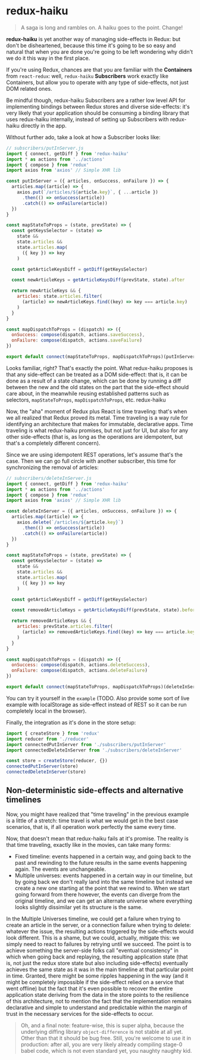 # redux-haiku

> A saga is long and rambles on.
> A haiku goes to the point.
> Change!

**redux-haiku** is yet another way of managing side-effects in Redux: but don't be disheartened, because this time it's going to be so easy and natural that when you are done you're going to be left wondering why didn't we do it this way in the first place.

If you're using Redux, chances are that you are familiar with the **Containers** from `react-redux`: well, `redux-haiku` **Subscribers** work exactly like Containers, but allow you to operate with any type of side-effects, not just DOM related ones.

Be mindful though, redux-haiku Subscribers are a rather low level API for implementing bindings between Redux stores and diverse side-effects: it's very likely that your application should be consuming a binding library that uses redux-haiku internally, instead of setting up Subscribers with redux-haiku directly in the app.

Without further ado, take a look at how a Subscriber looks like:

```javascript
// subscribers/putInServer.js
import { connect, getDiff } from 'redux-haiku'
import * as actions from '../actions'
import { compose } from 'redux'
import axios from 'axios' // Simple XHR lib

const putInServer = ({ articles, onSuccess, onFailure }) => {
  articles.map((article) => {
    axios.put(`/articles/${article.key}`, { ...article })
      .then(() => onSuccess(article))
      .catch(() => onFailure(article))
  })
}

const mapStateToProps = (state, prevState) => {
  const getKeysSelector = (state) =>
    state &&
    state.articles &&
    state.articles.map(
      ({ key }) => key
    )

  const getArticleKeysDiff = getDiff(getKeysSelector)

  const newArticleKeys = getArticleKeysDiff(prevState, state).after

  return newArticleKeys && {
    articles: state.articles.filter(
      (article) => newArticleKeys.find((key) => key === article.key)
    )
  }
}

const mapDispatchToProps = (dispatch) => ({
  onSuccess: compose(dispatch, actions.saveSuccess),
  onFailure: compose(dispatch, actions.saveFailure)
})

export default connect(mapStateToProps, mapDispatchToProps)(putInServer)
```

Looks familiar, right? That's exactly the point. What redux-haiku proposes is that any side-effect can be treated as a DOM side-effect: that is, it can be done as a result of a state change, which can be done by running a diff between the new and the old states on the part that the side-effect should care about, in the meanwhile reusing established patterns such as selectors, `mapStateToProps`, `mapDispatchToProps`, etc. redux-haiku

Now, the "aha" moment of Redux plus React is time traveling: that's when we all realized that Redux proved its metal. Time traveling is a way rule for identifying an architecture that makes for immutable, declarative apps. Time traveling is what redux-haiku promises, but not just for UI, but also for any other side-effects (that is, as long as the operations are idempotent, but that's a completely different concern).

Since we are using idempotent REST operations, let's assume that's the case. Then we can go full circle with another subscriber, this time for synchronizing the removal of articles:

```javascript
// subscribers/deleteInServer.js
import { connect, getDiff } from 'redux-haiku'
import * as actions from '../actions'
import { compose } from 'redux'
import axios from 'axios' // Simple XHR lib

const deleteInServer = ({ articles, onSuccess, onFailure }) => {
  articles.map((article) => {
    axios.delete(`/articles/${article.key}`)
      .then(() => onSuccess(article))
      .catch(() => onFailure(article))
  })
}

const mapStateToProps = (state, prevState) => {
  const getKeysSelector = (state) =>
    state &&
    state.articles &&
    state.articles.map(
      ({ key }) => key
    )

  const getArticleKeysDiff = getDiff(getKeysSelector)

  const removedArticleKeys = getArticleKeysDiff(prevState, state).before

  return removedArticleKeys && {
    articles: prevState.articles.filter(
      (article) => removedArticleKeys.find((key) => key === article.key)
    )
  }
}

const mapDispatchToProps = (dispatch) => ({
  onSuccess: compose(dispatch, actions.deleteSuccess),
  onFailure: compose(dispatch, actions.deleteFailure)
})

export default connect(mapStateToProps, mapDispatchToProps)(deleteInServer)
```

You can try it yourself in the `example` (TODO. Also provide some sort of live example with localStorage as side-effect instead of REST so it can be run completely local in the browser).

Finally, the integration as it's done in the store setup:

```javascript
import { createStore } from 'redux'
import reducer from './reducer'
import connectedPutInServer from './subscribers/putInServer'
import connectedDeleteInServer from './subscribers/deleteInServer'

const store = createStore(reducer, {})
connectedPutInServer(store)
connectedDeleteInServer(store)
```

## Non-deterministic side-effects and alternative timelines

Now, you might have realized that "time traveling" in the previous example is a little of a stretch: time travel is what we would get in the best case scenarios, that is, if all operation work perfectly the same every time.

Now, that doesn't mean that redux-haiku fails at it's promise. The reality is that time traveling, exactly like in the movies, can take many forms:

- Fixed timeline: events happened in a certain way, and going back to the past and rewinding to the future results in the same events happening again. The events are unchangeable.
- Multiple universes: events happened in a certain way in our timeline, but by going back we don't really land into the same timeline but instead we create a new one starting at the point that we rewind to. When we start going forward from there however, the events can diverge from the original timeline, and we can get an alternate universe where everything looks slightly dissimilar yet its structure is the same.

In the Multiple Universes timeline, we could get a failure when trying to create an article in the server, or a connection failure when trying to delete: whatever the issue, the resulting actions triggered by the side-effects would look different. This is a shame, but we could, actually, mitigate this: we simply need to react to failures by retrying until we succeed. The point is to achieve something the server-side folks call "eventual consistency" in which when going back and replaying, the resulting application state (that is, not just the redux store state but also including side-effects) eventually achieves the same state as it was in the main timeline at that particular point in time. Granted, there might be some ripples happening in the way (and it might be completely impossible if the side-effect relied on a service that went offline) but the fact that it's even possible to recover the entire application state deriving from the data in the store points to the resilience of this architecture, not to mention the fact that the implementation remains declarative and simple to understand and predictable within the margin of trust in the necessary services for the side-effects to occur.

> Oh, and a final note: feature-wise, this is super alpha, because the underlying diffing library `object-difference` is not stable at all yet. Other than that it should be bug free. Still, you're welcome to use it in production: after all, you are very likely already compiling stage-0 babel code, which is not even standard yet, you naughty naughty kid.
